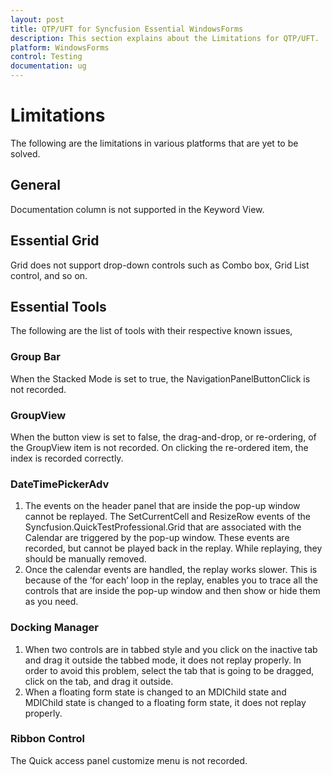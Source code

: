 ```yaml
---
layout: post
title: QTP/UFT for Syncfusion Essential WindowsForms
description: This section explains about the Limitations for QTP/UFT.
platform: WindowsForms
control: Testing
documentation: ug
---
```


# Limitations

The following are the limitations in various platforms that are yet to be solved.

## General
Documentation column is not supported in the Keyword View.

## Essential Grid
Grid does not support drop-down controls such as Combo box, Grid List control, and so on.

## Essential Tools
The following are the list of tools with their respective known issues,

### Group Bar
When the Stacked Mode is set to true, the NavigationPanelButtonClick is not recorded.

### GroupView
When the button view is set to false, the drag-and-drop, or re-ordering, of the GroupView item is not recorded. On clicking the re-ordered item, the index is recorded correctly.

### DateTimePickerAdv
1. The events on the header panel that are inside the pop-up window cannot be replayed. The SetCurrentCell and ResizeRow events of the Syncfusion.QuickTestProfessional.Grid that are associated with the Calendar are triggered by the pop-up window. These events are recorded, but cannot be played back in the replay. While replaying, they should be manually removed.
2. Once the calendar events are handled, the replay works slower. This is because of the ‘for each’ loop in the replay, enables you to trace all the controls that are inside the pop-up window and then show or hide them as you need.

### Docking Manager
1. When two controls are in tabbed style and you click on the inactive tab and drag it outside the tabbed mode, it does not replay properly. In order to avoid this problem, select the tab that is going to be dragged, click on the tab, and drag it outside.
2. When a floating form state is changed to an MDIChild state and MDIChild state is changed to a floating form state, it does not replay properly.

### Ribbon Control
The Quick access panel customize menu is not recorded.